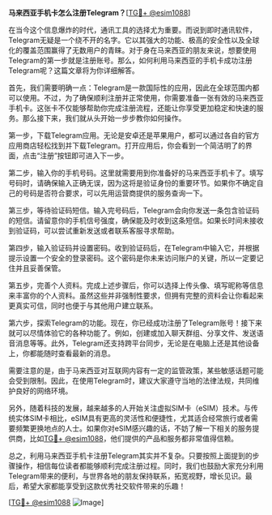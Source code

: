 **马来西亚手机卡怎么注册Telegram？**[[TG💪+ @esim1088](https://t.me/s/esim1088)]

在当今这个信息爆炸的时代，通讯工具的选择尤为重要。而说到即时通讯软件，Telegram无疑是一个绕不开的名字。它以其强大的功能、极高的安全性以及全球化的覆盖范围赢得了无数用户的青睐。对于身在马来西亚的朋友来说，想要使用Telegram的第一步就是注册账号。那么，如何利用马来西亚的手机卡成功注册Telegram呢？这篇文章将为你详细解答。

首先，我们需要明确一点：Telegram是一款国际性的应用，因此在全球范围内都可以使用。不过，为了确保顺利注册并正常使用，你需要准备一张有效的马来西亚手机卡。这张卡不仅能够帮助你完成注册流程，还能让你享受更加稳定和快速的服务。那么接下来，我们就从头开始一步步教你如何操作。

第一步，下载Telegram应用。无论是安卓还是苹果用户，都可以通过各自的官方应用商店轻松找到并下载Telegram。打开应用后，你会看到一个简洁明了的界面，点击“注册”按钮即可进入下一步。

第二步，输入你的手机号码。这里就需要用到你准备好的马来西亚手机卡了。填写号码时，请确保输入正确无误，因为这将是验证身份的重要环节。如果你不确定自己的号码是否符合要求，可以先用运营商提供的服务查询一下。

第三步，等待验证码短信。输入完号码后，Telegram会向你发送一条包含验证码的短信。请留意你的手机信号强度，确保能及时收到这条短信。如果长时间未接收到验证码，可以尝试重新发送或者联系客服寻求帮助。

第四步，输入验证码并设置密码。收到验证码后，在Telegram中输入它，并根据提示设置一个安全的登录密码。这个密码是你未来访问账户的关键，所以一定要记住并且妥善保管。

第五步，完善个人资料。完成上述步骤后，你可以选择上传头像、填写昵称等信息来丰富你的个人资料。虽然这些并非强制性要求，但拥有完整的资料会让你看起来更真实可信，同时也便于与其他用户建立联系。

第六步，探索Telegram的功能。现在，你已经成功注册了Telegram账号！接下来就可以尽情体验它的各种功能了。例如，创建或加入聊天群组、分享文件、发送语音消息等等。此外，Telegram还支持跨平台同步，无论是在电脑上还是其他设备上，你都能随时查看最新的消息。

需要注意的是，由于马来西亚对互联网内容有一定的监管政策，某些敏感话题可能会受到限制。因此，在使用Telegram时，建议大家遵守当地的法律法规，共同维护良好的网络环境。

另外，随着科技的发展，越来越多的人开始关注虚拟SIM卡（eSIM）技术。与传统实体SIM卡相比，eSIM具有更高的灵活性和便捷性，尤其适合经常旅行或者需要频繁更换地点的人士。如果你对eSIM感兴趣的话，不妨了解一下相关的服务提供商，比如[TG💪+ @esim1088](https://t.me/s/esim1088)，他们提供的产品和服务都非常值得信赖。

总之，利用马来西亚手机卡注册Telegram其实并不复杂。只要按照上面提到的步骤操作，相信每位读者都能够顺利完成注册过程。同时，我们也鼓励大家充分利用Telegram带来的便利，与世界各地的朋友保持联系，拓宽视野，增长见识。最后，希望大家都能享受到这款优秀社交软件带来的乐趣！

[[TG💪+ @esim1088](https://t.me/s/esim1088) ![Image](https://i.postimg.cc/4NQfJmqS/Snipaste-2025-05-13-00-14-12.png)]